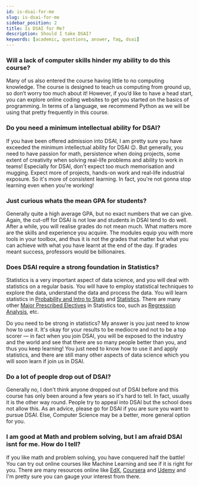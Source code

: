 ```yaml
---
id: is-dsai-for-me
slug: is-dsai-for-me
sidebar_position: 2
title: Is DSAI for Me?
description: Should I take DSAI?
keywords: [academic, questions, answer, faq, dsai]
---
```


### Will a lack of computer skills hinder my ability to do this course?

Many of us also entered the course having little to no computing knowledge. The course is designed to teach us computing from ground up, so don’t worry too much about it! However, if you’d like to have a head start, you can explore online coding websites to get you started on the basics of programming. In terms of a language, we recommend Python as we will be using that pretty frequently in this course.

### Do you need a minimum intellectual ability for DSAI?

If you have been offered admission into DSAI, I am pretty sure you have exceeded the minimum intellectual ability for DSAI 😉. But generally, you need to have passion for math, persistence when doing projects, some extent of creativity when solving real-life problems and ability to work in teams! Especially for DSAI, don't expect too much memorisation and mugging. Expect more of projects, hands-on work and real-life industrial exposure. So it's more of consistent learning. In fact, you're not gonna stop learning even when you're working!

### Just curious whats the mean GPA for students?

Generally quite a high average GPA, but no exact numbers that we can give. Again, the cut-off for DSAI is not low and students in DSAI tend to do well. After a while, you will realise grades do not mean much. What matters more are the skills and experience you acquire. The modules equip you with more tools in your toolbox, and thus it is not the grades that matter but what you can achieve with what you have learnt at the end of the day. If grades meant success, professors would be billionaires.

### Does DSAI require a strong foundation in Statistics?

Statistics is a very important aspect of data science, and you will deal with statistics on a regular basis. You will have to employ statistical techniques to explore the data, understand the data and process the data. You will learn statistics in [Probability and Intro to Stats](../../Module-Review/Y2S1/MH2500%20Probability%20and%20Intro%20to%20Statistics.md) and [Statistics](../../Module-Review/Y2S2/MH3500%20Statistics.md). There are many other [Major Prescribed Electives](../../Module-Review/MPEs/index.md) in Statistics too, such as [Regression Analysis](../../Module-Review/MPEs/MH3510%20Regression%20Analysis.md), etc.

Do you need to be strong in statistics? My answer is you just need to know how to use it. It's okay for your results to be mediocre and not to be a top scorer — in fact when you join DSAI, you will be exposed to the industry and the world and see that there are so many people better than you, and thus you keep learning! You just need to know how to use it and apply statistics, and there are still many other aspects of data science which you will soon learn if join us in DSAI.

### Do a lot of people drop out of DSAI?

Generally no, I don't think anyone dropped out of DSAI before and this course has only been around a few years so it's hard to tell. In fact, usually it is the other way round. People try to appeal into DSAI but the school does not allow this. As an advice, please go for DSAI if you are sure you want to pursue DSAI. Else, Computer Science may be a better, more general option for you.

### I am good at Math and problem solving, but I am afraid DSAI isnt for me. How do I tell?

If you like math and problem solving, you have conquered half the battle! You can try out online courses like Machine Learning and see if it is right for you. There are many resources online like [EdX](https://www.edx.org/), [Coursera](https://www.coursera.org/) and [Udemy](https://www.udemy.com/) and I'm pretty sure you can gauge your interest from there.
